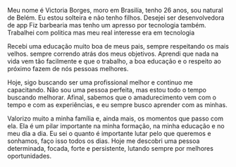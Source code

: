 Meu nome é Victoria Borges, moro em Brasilía, tenho 26 anos, sou natural de Belém. 
Eu estou solteira e não tenho filhos. Desejei ser desenvolvedora de app
Fiz barbearia mas tenho um apresso por tecnologia também. 
Trabalhei com politica mas meu real interesse era em tecnologia

Recebi uma educação muito boa de meus pais, sempre respeitando os mais velhos. 
sempre correndo atrás dos meus objetivos. 
Aprendi que nada na vida vem tão facilmente e que o trabalho, a boa educação e o 
respeito ao próximo fazem de nós pessoas melhores.
 
Hoje, sigo buscando ser uma profissional melhor e continuo me capacitando. 
Não sou uma pessoa perfeita, mas estou todo o tempo buscando melhorar. 
Afinal, sabemos que o amadurecimento vem com o tempo e com as experiências, e eu sempre busco aprender com as minhas.

Valorizo muito a minha família e, ainda mais, os momentos que passo com ela. Ela é um pilar importante na minha formação, 
na minha educação e no meu dia a dia. Eu sei o quanto é importante lutar pelo que queremos e sonhamos, 
faço isso todos os dias. Hoje me descobri uma pessoa determinada, focada, forte e persistente, 
lutando sempre por melhores oportunidades.
